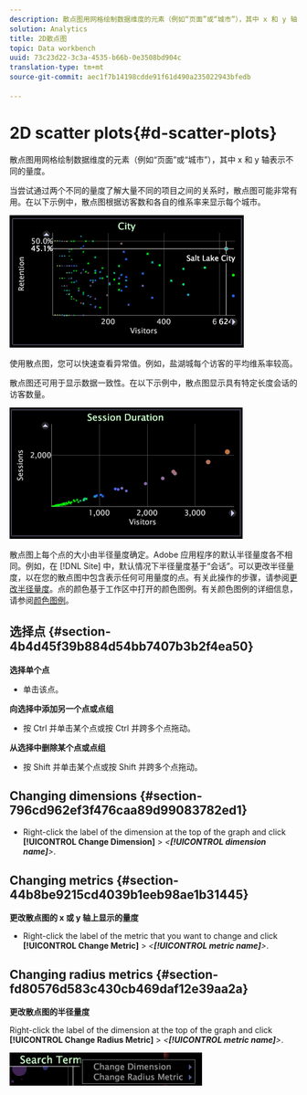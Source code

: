 ```yaml
---
description: 散点图用网格绘制数据维度的元素（例如“页面”或“城市”），其中 x 和 y 轴表示不同的量度。
solution: Analytics
title: 2D散点图
topic: Data workbench
uuid: 73c23d22-3c3a-4535-b66b-0e3508bd904c
translation-type: tm+mt
source-git-commit: aec1f7b14198cdde91f61d490a235022943bfedb

---
```



# 2D scatter plots{#d-scatter-plots}

散点图用网格绘制数据维度的元素（例如“页面”或“城市”），其中 x 和 y 轴表示不同的量度。

当尝试通过两个不同的量度了解大量不同的项目之间的关系时，散点图可能非常有用。在以下示例中，散点图根据访客数和各自的维系率来显示每个城市。

![](assets/vis_ScatterPlot_City.png)

使用散点图，您可以快速查看异常值。例如，盐湖城每个访客的平均维系率较高。

散点图还可用于显示数据一致性。在以下示例中，散点图显示具有特定长度会话的访客数量。

![](assets/vis_ScatterPlot_SessionDuration.png)

散点图上每个点的大小由半径量度确定。Adobe 应用程序的默认半径量度各不相同。例如，在 [!DNL Site] 中，默认情况下半径量度基于“会话”。可以更改半径量度，以在您的散点图中包含表示任何可用量度的点。有关此操作的步骤，请参阅[更改半径量度](../../../home/c-get-started/c-analysis-vis/c-scat-plots.md#section-fd80576d583c430cb469daf12e39aa2a)。点的颜色基于工作区中打开的颜色图例。有关颜色图例的详细信息，请参阅[颜色图例](../../../home/c-get-started/c-analysis-vis/c-legends/c-color-leg.md#concept-f84d51dc0d6547f981d0642fc2d01358)。

## 选择点 {#section-4b4d45f39b884d54bb7407b3b2f4ea50}

**选择单个点**

* 单击该点。

**向选择中添加另一个点或点组**

* 按 Ctrl 并单击某个点或按 Ctrl 并跨多个点拖动。

**从选择中删除某个点或点组**

* 按 Shift 并单击某个点或按 Shift 并跨多个点拖动。

## Changing dimensions {#section-796cd962ef3f476caa89d99083782ed1}

* Right-click the label of the dimension at the top of the graph and click **[!UICONTROL Change Dimension]** > *&lt;**[!UICONTROL dimension name]**>*.

## Changing metrics {#section-44b8be9215cd4039b1eeb98ae1b31445}

**更改散点图的 x 或 y 轴上显示的量度**

* Right-click the label of the metric that you want to change and click **[!UICONTROL Change Metric]** > *&lt;**[!UICONTROL metric name]**>*.

## Changing radius metrics {#section-fd80576d583c430cb469daf12e39aa2a}

**更改散点图的半径量度**

Right-click the label of the dimension at the top of the graph and click **[!UICONTROL Change Radius Metric]** > *&lt;**[!UICONTROL metric name]**>*.

![](assets/mnu_ScatterPlot_Change.png)

